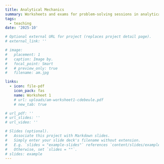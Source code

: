```yaml
---
title: Analytical Mechanics
summary: Worksheets and exams for problem-solving sessions in analytical mechanics course. Work in progress.
tags:
  - teaching
date: '2025-10'

# Optional external URL for project (replaces project detail page).
# external_link: ''

# image:
#   placement: 1
#   caption: Image by.
#   focal_point: Smart
#   # preview_only: true
#   filename: am.jpg

links:
  - icon: file-pdf
    icon_pack: fas
    name: Worksheet 1
    # url: uploads/am-worksheet1-cdebeule.pdf
    # new_tab: true

# url_pdf: ''
# url_slides: ''
# url_video: ''

# Slides (optional).
#   Associate this project with Markdown slides.
#   Simply enter your slide deck's filename without extension.
#   E.g. `slides = "example-slides"` references `content/slides/example-slides.md`.
#   Otherwise, set `slides = ""`.
# slides: example
---
```

